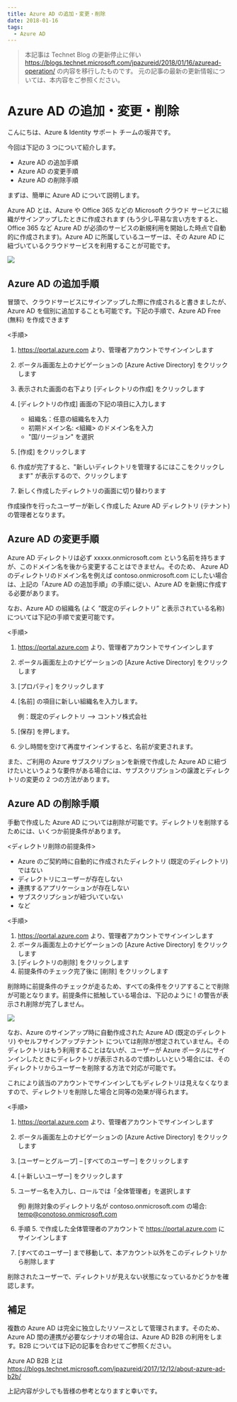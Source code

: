 ```yaml
---
title: Azure AD の追加・変更・削除
date: 2018-01-16
tags:
  - Azure AD
---
```


> 本記事は Technet Blog の更新停止に伴い https://blogs.technet.microsoft.com/jpazureid/2018/01/16/azuread-operation/ の内容を移行したものです。
> 元の記事の最新の更新情報については、本内容をご参照ください。

# Azure AD の追加・変更・削除

こんにちは、Azure & Identity サポート チームの坂井です。

今回は下記の 3 つについて紹介します。

- Azure AD の追加手順
- Azure AD の変更手順
- Azure AD の削除手順

まずは、簡単に Azure AD について説明します。

Azure AD とは、Azure や Office 365 などの Microsoft クラウド サービスに組織がサインアップしたときに作成されます (もう少し平易な言い方をすると、 Office 365 など Azure AD が必須のサービスの新規利用を開始した時点で自動的に作成されます)。Azure AD に所属しているユーザーは、その Azure AD に紐づいているクラウドサービスを利用することが可能です。

![](./add-modify-delete-directory/user-access-o365-subscription.png)

## Azure AD の追加手順

冒頭で、クラウドサービスにサインアップした際に作成されると書きましたが、Azure AD を個別に追加することも可能です。下記の手順で、Azure AD Free (無料) を作成できます

<手順>

1. https://portal.azure.com より、管理者アカウントでサインインします
2. ポータル画面左上のナビゲーションの [Azure Active Directory] をクリックします
3. 表示された画面の右下より  [ディレクトリの作成] をクリックします
4. [ディレクトリの作成] 画面の下記の項目に入力します

    - 組織名：任意の組織名を入力
    - 初期ドメイン名: <組織> のドメイン名を入力
    - "国/リージョン" を選択

5. [作成] をクリックします
6. 作成が完了すると、"新しいディレクトリを管理するにはここをクリックします" が表示するので、クリックします
7. 新しく作成したディレクトリの画面に切り替わります

作成操作を行ったユーザーが新しく作成した Azure AD ディレクトリ (テナント) の管理者となります。

## Azure AD の変更手順

Azure AD ディレクトリは必ず xxxxx.onmicrosoft.com という名前を持ちますが、このドメイン名を後から変更することはできません。そのため、 Azure AD のディレクトリのドメイン名を例えば contoso.onmicrosoft.com にしたい場合は、上記の「Azure AD の追加手順」の手順に従い、Azure AD を新規に作成する必要があります。

なお、Azure AD の組織名 (よく ”既定のディレクトリ” と表示されている名称) については下記の手順で変更可能です。

<手順>

1. https://portal.azure.com より、管理者アカウントでサインインします
2. ポータル画面左上のナビゲーションの [Azure Active Directory] をクリックします
3. [プロパティ] をクリックします
4. [名前] の項目に新しい組織名を入力します。

    例：既定のディレクトリ --> コントソ株式会社

5. [保存] を押します。
6. 少し時間を空けて再度サインインすると、名前が変更されます。

また、ご利用の Azure サブスクリプションを新規で作成した Azure AD に紐づけたいというような要件がある場合には、サブスクリプションの譲渡とディレクトリの変更の 2 つの方法があります。 

## Azure AD の削除手順

手動で作成した Azure AD については削除が可能です。ディレクトリを削除するためには、いくつか前提条件があります。

<ディレクトリ削除の前提条件>

- Azure のご契約時に自動的に作成されたディレクトリ (既定のディレクトリ) ではない
- ディレクトリにユーザーが存在しない
- 連携するアプリケーションが存在しない
- サブスクリプションが紐づいていない
- など

<手順>

1. https://portal.azure.com より、管理者アカウントでサインインします
2. ポータル画面左上のナビゲーションの [Azure Active Directory] をクリックします
3. [ディレクトリの削除] をクリックします
4. 前提条件のチェック完了後に [削除] をクリックします

削除時に前提条件のチェックが走るため、すべての条件をクリアすることで削除が可能となります。前提条件に抵触している場合は、下記のように ! の警告が表示され削除が完了しません。

![](./add-modify-delete-directory/confirm-delete-directory.png)

なお、Azure のサインアップ時に自動作成された Azure AD  (既定のディレクトリ) やセルフサインアップテナント については削除が想定されていません。そのディレクトリはもう利用することはないが、ユーザーが Azure ポータルにサインインしたときにディレクトリが表示されるので煩わしいという場合には、そのディレクトリからユーザーを削除する方法で対応が可能です。

これにより該当のアカウントでサインインしてもディレクトリは見えなくなりますので、ディレクトリを削除した場合と同等の効果が得られます。

<手順>

1. https://portal.azure.com より、管理者アカウントでサインインします
2. ポータル画面左上のナビゲーションの [Azure Active Directory] をクリックします
3. [ユーザーとグループ] – [すべてのユーザー] をクリックします
4. [＋新しいユーザー] をクリックします
5. ユーザー名を入力し、ロールでは「全体管理者」を選択します

    例) 削除対象のディレクトリ名が contoso.onmicrosoft.com の場合: temp@conotoso.onmicrosoft.com

6. 手順 5. で作成した全体管理者のアカウントで https://portal.azure.com にサインインします
7. [すべてのユーザー] まで移動して、本アカウント以外をこのディレクトリから削除します

削除されたユーザーで、ディレクトリが見えない状態になっているかどうかを確認します。

## 補足

複数の Azure AD は完全に独立したリソースとして管理されます。そのため、Azure AD 間の連携が必要なシナリオの場合は、Azure AD B2B の利用をします。B2B については下記の記事を合わせてご参照ください。

Azure AD B2B とは  
https://blogs.technet.microsoft.com/jpazureid/2017/12/12/about-azure-ad-b2b/

上記内容が少しでも皆様の参考となりますと幸いです。

